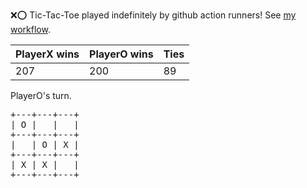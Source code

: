 :x::o: Tic-Tac-Toe played indefinitely by github action runners! See [my workflow](.github/workflows/play.yaml).

|PlayerX wins|PlayerO wins|Ties|
|-|-|-|
|207|200|89|

PlayerO's turn.

<pre>
+---+---+---+
| O |   |   |
+---+---+---+
|   | O | X |
+---+---+---+
| X | X |   |
+---+---+---+
</pre>